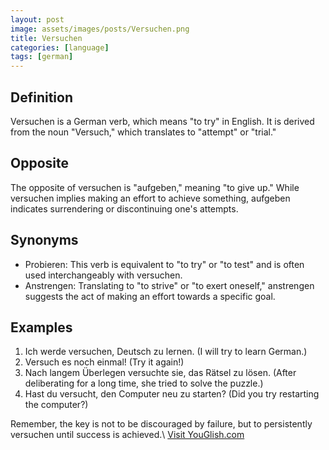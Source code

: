 ```yaml
---
layout: post
image: assets/images/posts/Versuchen.png
title: Versuchen
categories: [language]
tags: [german]
---
```


## Definition
Versuchen is a German verb, which means "to try" in English. It is derived from the noun "Versuch," which translates to "attempt" or "trial." 

## Opposite
The opposite of versuchen is "aufgeben," meaning "to give up." While versuchen implies making an effort to achieve something, aufgeben indicates surrendering or discontinuing one's attempts.

## Synonyms
- Probieren: This verb is equivalent to "to try" or "to test" and is often used interchangeably with versuchen.
- Anstrengen: Translating to "to strive" or "to exert oneself," anstrengen suggests the act of making an effort towards a specific goal.

## Examples
1. Ich werde versuchen, Deutsch zu lernen. (I will try to learn German.)
2. Versuch es noch einmal! (Try it again!)
3. Nach langem Überlegen versuchte sie, das Rätsel zu lösen. (After deliberating for a long time, she tried to solve the puzzle.)
4. Hast du versucht, den Computer neu zu starten? (Did you try restarting the computer?)

Remember, the key is not to be discouraged by failure, but to persistently versuchen until success is achieved.\ <a id="yg-widget-0" class="youglish-widget" data-query="Versuchen" data-lang="german" data-components="8412" data-auto-start="0" data-bkg-color="theme_light" data-title="How%20to%20pronounce%20Versuchen%20in%20German"  rel="nofollow" href="https://youglish.com">Visit YouGlish.com</a><script async src="https://youglish.com/public/emb/widget.js" charset="utf-8"></script>
